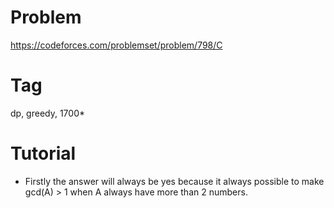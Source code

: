 # Problem
https://codeforces.com/problemset/problem/798/C
# Tag
dp, greedy, 1700*
# Tutorial
  - Firstly the answer will always be yes because it always possible to make gcd(A) > 1 when A always have more than 2 numbers.
